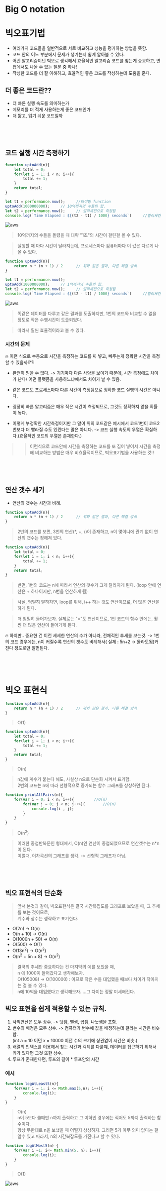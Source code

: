 # Big O notation



# 빅오표기법

* 여러가지 코드들을 일반적으로 서로 비교하고 성능을 평가하는 방법을 뜻함.
* 코드 안의 어느 부분에서 문제가 생기는지 쉽게 알아볼 수 있다.
* 어떤 알고리즘이던 빅오로 생각해서 효율적인 알고리즘 코드를 찾는게 중요하고, 면접에서도 나올 수 있는 질문 중 하나!
* 작성한 코드를 더 잘 이해하고, 효율적인 좋은 코드를 작성하는데 도움을 준다.

## 더 좋은 코드란??

* 더 빠른 실행 속도를 의미하는가
* 메모리를 더 적게 사용하는게 좋은 코드인가
* 더 짧고, 읽기 쉬운 코드일까

<br>
<br>
<br>

## 코드 실행 시간 측정하기

```js
function uptoAdd(n){
    let total = 0;
    for(let i = 1; i < n; i++){
        total += 1;
    }
    return total;
}

let t1 = performance.now();     //타이밍 function
uptoAdd(1000000000);     // 10억까지의 수들의 합.
let t2 = performance.now();     // 밀리세컨으로 측정됨
console.log(`Time Elapsed : ${(t2 - t1) / 1000} seconds`)     //밀리세컨이므로 1000으로 나눠주면 초

```

![aws](/Image/js_algo/1.PNG)

> 10억까지의 수들을 돌렸을 때 대략 "1초"의 시간이 걸린걸 볼 수 있다.

> 실행할 때 마다 시간이 달라지는데, 프로세스마다 컴퓨터마다 이 값은 다르게 나올 수 있다.

```js
function uptoAdd(n){
    return n * (n + 1) / 2      // 위와 같은 결과, 다른 해결 방식
}

let t1 = performance.now();
uptoAdd(1000000000);     // 1억까지의 수들의 합.
let t2 = performance.now();     // 밀리세컨으로 측정됨
console.log(`Time Elapsed : ${(t2 - t1) / 1000} seconds`)     //밀리세컨이므로 1000으로 나눠주면 초
```

![aws](/Image/js_algo/2.PNG)

> 똑같은 데이터를 다루고 같은 결과를 도출하지만, 1번의 코드와 비교할 수 없을 정도로 작은 수행시간이 도출되었다.

> 따라서 훨씬 효율적이라고 볼 수 있다.


### 시간의 문제

🔥 이런 식으로 수동으로 시간을 측정하는 코드를 짜 넣고, 빼주는게 정확한 시간을 측정 할 수 있을까!??!

* 완전히 믿을 수 없다. -> 기기마다 다른 사양을 보이기 때문에, 시간 측정에도 차이가 난다/ 어떤 플랫폼을 사용하느냐에서도 차이가 날 수 있음.

* 같은 코드도 프로세스마다 다른 시간이 측정됨으로 정확한 코드 실행의 시간은 아니다.

* 굉장히 빠른 알고리즘은 매우 작은 시간이 측정되므로, 그것도 정확하지 않을 확률이 높다.

* 이렇게 부정확한 시간측정이지만 그 말이 위의 코드같은 예시에서 코드1번이 코드2번보다 더 빨라질 수도 있겠다는 말은 아니다. -> 코드 실행 속도의 우열은 확실하다.(효율적인 코드의 우열은 존재한다.)


>> 이런식으로 코드안에 시간을 측정하는 코드를 또 집어 넣어서 시간을 측정해 비교하는 방법은 매우 비효율적이므로, 빅오표기법을 사용하는 것!!


<br>
<br>
<br>

## 연산 갯수 세기

* 연산의 갯수는 시간과 비례.

```js
function uptoAdd(n){
    return n * (n + 1) / 2      // 위와 같은 결과, 다른 해결 방식
}
```

> 2번의 코드를 보면, 3번의 연산(*, +, /)이 존재하고, n이 몇이냐에 관계 없이 연산의 갯수는 정해져 있다. 


```js
function uptoAdd(n){
    let total = 0;
    for(let i = 1; i < n; i++){
        total += 1;
    }
    return total;
}
```

> 반면, 1번의 코드는 n에 따라서 연산의 갯수가 크게 달라지게 된다. (loop 안에 연산은 + 하나이지만, n번을 연산하게 됨)

> 사실, 엄밀히 말하자면, loop를 위해, i++ 하는 것도 연산이므로, 더 많은 연산을 하게 된다.

> 더 엄밀히 들어가보자.
> 실제로는 "="도 연산이므로, 1번 코드의 함수 안에는, 훨씬 더 많은 연산이 들어가게 된다.

🔥 하지만.. 중요한 건 이런 세세한 연산의 수가 아니라, 전체적인 추세를 보는것.
-> 1번의 코드 경우에는, n이 커질수록 연산의 갯수도 비례해서( 실제 : 5n+2 -> 몰라도됨)커진다 정도로만 알면된다.

<br>
<br>
<br>

# 빅오 표현식

```js
function uptoAdd(n){
    return n * (n + 1) / 2      // 위와 같은 결과, 다른 해결 방식
}
```

> O(1)

```js
function uptoAdd(n){
    let total = 0;
    for(let i = 1; i < n; i++){
        total += 1;
    }
    return total;
}
```

> O(n)

> n값에 계수가 붙는다 해도, 사실상 n으로 단순화 시켜서 표기함. <br>
> 2번의 코드는 n에 따라 선형적으로 증가되는 함수 그래프를 상상하면 된다.


```js
function printAllPairs(n){
    for(var i = 0; i < n; i++){         //O(n)
        for(var j = 0; j < n; j++>){        //O(n)
            console.log(i , j);
        }
    }
}
```
> O(n<sup>2</sup>)

> 이러한 중첩반복문인 형태에서, O(n)인 연산이 중첩되었으므로 연산갯수는 n*n이 된다.<br>
> 이럴때, 이차곡선의 그래프를 생각. -> 선형적 그래프가 아님.

<br>
<br>
<br>

## 빅오 표현식의 단순화

> 앞서 본것과 같이, 빅오표현식은 결국 시간복잡도를 그래프로 보았을 때, 그 추세를 보는 것이므로, <br>
> 계수와 상수는 생략하고 표기한다. 

* O(2n) -> O(n)
* O(n + 10) -> O(n)
* O(1000n + 50) -> O(n)
* O(500) -> O(1)
* O(13n<sup>2</sup>) -> O(n<sup>2</sup>)
* O(n<sup>2</sup> + 5n + 8) -> O(n<sup>2</sup>)

> 결국의 추세만 중요하다는 건 마지막의 예를 보았을 때, <br>
> n 에 1000이 들어갔다고 생각해보자. <br>
> O(105008) -> O(100000) : 이므로 작은 수들 대입했을 때보다 차이가 작아지는 걸 볼 수 있다. <br>
> n에 10억을 대입했다고 생각해보자.....그 차이는 정말 미세해진다.

## 빅오 표현을 쉽게 적용할 수 있는 규칙.

1. 사칙연산은 모두 상수. -> 덧셈, 뺄셈, 곱셈, 나눗셈을 포함.
2. 변수의 배정은 모두 상수. -> 컴퓨터가 변수에 값을 배정하는데 걸리는 시간은 비슷함.<br>
    (int a = 10 이던 x = 10000 이던 수의 크기에 상관없이 시간은 비슷.)
3. 배열의 인덱스를 이용해서 찾는 시간과 객체를 다룰떄, 데이터를 접근하기 위해서 키가 있다면 그것 또한 상수.
4. 루프가 존재한다면, 루프의 길이 * 루프안의 시간

###  예시

```js
function logAtLeast5(n){
    for(var i = 1; i <= Math.max(5,n); i++){
        console.log(i);
    }
}
```
> O(n) <br>
> n이 5보다 클때만 n까지 출력하고 그 이하인 경우에는 적어도 5까지 출력하는 함수이다. <br>
> 항상 무한대로 n을 보냈을 때 어떨지 상상하자. 그러면 5가 아무 의미 없다는 걸 알수 있고 따라서, n의 시간복잡도를 가진다고 할 수 잇다.

```js
function logAtMost5(n) {
    for(var i =1; i<= Math.min(5, n); i++){
        console.log(i);
    }
}
```
> O(1)



![aws](/Image/js_algo/3.PNG)


<br>
<br>
<br>
<br>
<br>

# 공간 복잡도

: 공간, 사용되는 메모리에 신경쓰기

* auxiliary space complexity(보조 공간 복잡도) : 입력 되는 값을 제외한, 알고리즘 자체가 필요로 하는 공간을 의미. -> 실상 우리가 흔히 말하는 공간복잡도!!🐶

> 입력이 커질수록 n의 값이 커질텐데, 그건 시간복잡도로 계산이 가능하므로, 입력에 따라 n의 값이 커지는 공간 이외의(입력 이외의) 알고리즘 자체가 공간에 어떤 영향을 주는지에만 초점을 두면 됨.


## 공간 복잡도 규칙 - JS관점

1. boolean, numbers(상수), undefined, null은 js에서 모두 불변 공간.
    -> boolean이 false든, true든/ numbers가 1이든 10000이든 똑같은 공간을 차지.
2. 문자열은 조금 다르다. O(n)의 공간을 가짐 -> 50자의 문자열을 가진다면, 1자인 문자열보다 50배의 공간을 더 차지.
3. reference타입, 배열, 객체도 O(n)의 공간 복잡도. -> n은 배열의 길이이거나 객체의 키 갯수.


### 예시

```js
function sum(arr){
    let total = 0;
    for(let i = 0; i< arr.length; i++){
        total += arr[i];
    }
    return total;
}
```

> O(1)  <br>
> 공간을 차지하는 건, total과 i 변수 뿐이고, arr의 길이가 더 길어진다 하더라도 새롭게 생성되는 공간이 없으므로. 


```js
function double(arr){
    let newArr = [];
    for(let i = 0; i < arr.length; i++){
        newArr.push(2 * arr[i]);
    }
    return newArr;
}
```
> O(n)  <br>
> n개의 배열이 들어오면, 새로운 n짜리의 배열이 만들어짐으로(i = 0이나 처음에 생성하는 빈배열은 신경쓸 필요 X)

























